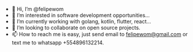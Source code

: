 - 👋 Hi, I’m @felipewom
- 👀 I’m interested in software development opportunities...
- 🌱 I’m currently working with golang, kotlin, flutter, react...
- 💞️ I’m looking to collaborate on open source projects.
- 📫 How to reach me is easy, just send email to felipewom@gmail.com or text me to whatsapp +554896132214.

<!---
felipewom/felipewom is a ✨ special ✨ repository because its `README.md` (this file) appears on your GitHub profile.
You can click the Preview link to take a look at your changes.
--->

